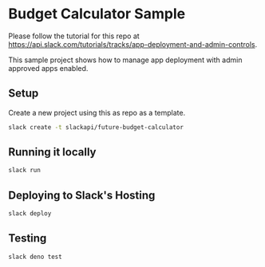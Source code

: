 # Budget Calculator Sample

Please follow the tutorial for this repo at https://api.slack.com/tutorials/tracks/app-deployment-and-admin-controls.

This sample project shows how to manage app deployment with admin approved apps enabled.

## Setup

Create a new project using this as repo as a template.

```bash
slack create -t slackapi/future-budget-calculator
```

## Running it locally

```bash
slack run
```

## Deploying to Slack's Hosting

```bash
slack deploy
```

## Testing

```bash
slack deno test
```
